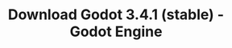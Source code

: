 ---
# Generated by /tools/generators/src/download_archive_generator !!! do not edit by hand !!!
title: 'Download Godot 3.4.1 (stable) - Godot Engine'
type: 'download/archive'
name: '3.4.1'
flavor: 'stable'
release_date: '2021-12-17T03:00:00-00:00'
release_notes: 'article/maintenance-release-godot-3-4-1/'
primaryPlatforms:
  - 'android.apk'
  - 'macos.universal'
  - 'windows.64'
  - 'linux_server.headless.64'
  - 'web'
  - 'templates'
links:
  android.apk:
    name: 'android.apk'
    title: 'Android'
    caption: 'Universal APK (ARM64 + ARMv7 + x86_64 + x86)'
    tags:
      - 'APK download'
      - 'ARM64/v7'
      - 'x86 (64 & 32 bit)'
    hosts:
      github_builds:
        regular: 'https://github.com/godotengine/godot-builds/releases/download/3.4.1-stable/Godot_v3.4.1-stable_android_editor.apk'
        mono: '#'
      github:
        regular: 'https://github.com/godotengine/godot/releases/download/3.4.1-stable/Godot_v3.4.1-stable_android_editor.apk'
        mono: '#'
  macos.universal:
    name: 'macos.universal'
    title: 'macOS'
    caption: 'Universal (x86_64 + Apple Silicon)'
    tags:
      - 'Intel/Apple Silicon'
      - '64 bit'
    hosts:
      github_builds:
        regular: 'https://github.com/godotengine/godot-builds/releases/download/3.4.1-stable/Godot_v3.4.1-stable_osx.universal.zip'
        mono: 'https://github.com/godotengine/godot-builds/releases/download/3.4.1-stable/Godot_v3.4.1-stable_mono_osx.universal.zip'
      github:
        regular: 'https://github.com/godotengine/godot/releases/download/3.4.1-stable/Godot_v3.4.1-stable_osx.universal.zip'
        mono: 'https://github.com/godotengine/godot/releases/download/3.4.1-stable/Godot_v3.4.1-stable_mono_osx.universal.zip'
  windows.64:
    name: 'windows.64'
    title: 'Windows'
    caption: 'Standard (x86_64)'
    tags:
      - '64 bit'
    hosts:
      github_builds:
        regular: 'https://github.com/godotengine/godot-builds/releases/download/3.4.1-stable/Godot_v3.4.1-stable_win64.exe.zip'
        mono: 'https://github.com/godotengine/godot-builds/releases/download/3.4.1-stable/Godot_v3.4.1-stable_mono_win64.zip'
      github:
        regular: 'https://github.com/godotengine/godot/releases/download/3.4.1-stable/Godot_v3.4.1-stable_win64.exe.zip'
        mono: 'https://github.com/godotengine/godot/releases/download/3.4.1-stable/Godot_v3.4.1-stable_mono_win64.zip'
  linux_server.headless.64:
    name: 'linux_server.headless.64'
    title: 'Linux Server'
    caption: 'Headless (x86_64)'
    tags:
      - '64 bit'
      - 'Headless'
    hosts:
      github_builds:
        regular: 'https://github.com/godotengine/godot-builds/releases/download/3.4.1-stable/Godot_v3.4.1-stable_linux_headless.64.zip'
        mono: 'https://github.com/godotengine/godot-builds/releases/download/3.4.1-stable/Godot_v3.4.1-stable_mono_linux_headless_64.zip'
      github:
        regular: 'https://github.com/godotengine/godot/releases/download/3.4.1-stable/Godot_v3.4.1-stable_linux_headless.64.zip'
        mono: 'https://github.com/godotengine/godot/releases/download/3.4.1-stable/Godot_v3.4.1-stable_mono_linux_headless_64.zip'
  web:
    name: 'web'
    title: 'Web editor'
    caption: ''
    tags:
      - 'Self-hosted'
      - 'Cross-platform'
    hosts:
      github_builds:
        regular: 'https://github.com/godotengine/godot-builds/releases/download/3.4.1-stable/Godot_v3.4.1-stable_web_editor.zip'
        mono: '#'
      github:
        regular: 'https://github.com/godotengine/godot/releases/download/3.4.1-stable/Godot_v3.4.1-stable_web_editor.zip'
        mono: '#'
  linux.64:
    name: 'linux.64'
    title: 'Linux'
    caption: 'Standard (x86_64)'
    tags:
      - '64 bit'
    hosts:
      github_builds:
        regular: 'https://github.com/godotengine/godot-builds/releases/download/3.4.1-stable/Godot_v3.4.1-stable_x11.64.zip'
        mono: 'https://github.com/godotengine/godot-builds/releases/download/3.4.1-stable/Godot_v3.4.1-stable_mono_x11_64.zip'
      github:
        regular: 'https://github.com/godotengine/godot/releases/download/3.4.1-stable/Godot_v3.4.1-stable_x11.64.zip'
        mono: 'https://github.com/godotengine/godot/releases/download/3.4.1-stable/Godot_v3.4.1-stable_mono_x11_64.zip'
  linux.32:
    name: 'linux.32'
    title: 'Linux'
    caption: 'Standard (x86)'
    tags:
      - '32 bit'
    hosts:
      github_builds:
        regular: 'https://github.com/godotengine/godot-builds/releases/download/3.4.1-stable/Godot_v3.4.1-stable_x11.32.zip'
        mono: 'https://github.com/godotengine/godot-builds/releases/download/3.4.1-stable/Godot_v3.4.1-stable_mono_x11_32.zip'
      github:
        regular: 'https://github.com/godotengine/godot/releases/download/3.4.1-stable/Godot_v3.4.1-stable_x11.32.zip'
        mono: 'https://github.com/godotengine/godot/releases/download/3.4.1-stable/Godot_v3.4.1-stable_mono_x11_32.zip'
  windows.32:
    name: 'windows.32'
    title: 'Windows'
    caption: 'Standard (x86)'
    tags:
      - '32 bit'
    hosts:
      github_builds:
        regular: 'https://github.com/godotengine/godot-builds/releases/download/3.4.1-stable/Godot_v3.4.1-stable_win32.exe.zip'
        mono: 'https://github.com/godotengine/godot-builds/releases/download/3.4.1-stable/Godot_v3.4.1-stable_mono_win32.zip'
      github:
        regular: 'https://github.com/godotengine/godot/releases/download/3.4.1-stable/Godot_v3.4.1-stable_win32.exe.zip'
        mono: 'https://github.com/godotengine/godot/releases/download/3.4.1-stable/Godot_v3.4.1-stable_mono_win32.zip'
  linux_server.64:
    name: 'linux_server.64'
    title: 'Linux Server'
    caption: 'Standard (x86_64)'
    tags:
      - '64 bit'
    hosts:
      github_builds:
        regular: 'https://github.com/godotengine/godot-builds/releases/download/3.4.1-stable/Godot_v3.4.1-stable_linux_server.64.zip'
        mono: 'https://github.com/godotengine/godot-builds/releases/download/3.4.1-stable/Godot_v3.4.1-stable_mono_linux_server_64.zip'
      github:
        regular: 'https://github.com/godotengine/godot/releases/download/3.4.1-stable/Godot_v3.4.1-stable_linux_server.64.zip'
        mono: 'https://github.com/godotengine/godot/releases/download/3.4.1-stable/Godot_v3.4.1-stable_mono_linux_server_64.zip'
  aar_library:
    name: 'aar_library'
    title: 'AAR library'
    caption: ''
    tags:
      - 'Android plugins'
      - 'Java'
      - 'Kotlin'
    hosts:
      github_builds:
        regular: 'https://github.com/godotengine/godot-builds/releases/download/3.4.1-stable/godot-lib.3.4.1.stable.release.aar'
        mono: 'https://github.com/godotengine/godot-builds/releases/download/3.4.1-stable/godot-lib.3.4.1.stable.mono.release.aar'
      github:
        regular: 'https://github.com/godotengine/godot/releases/download/3.4.1-stable/godot-lib.3.4.1.stable.release.aar'
        mono: 'https://github.com/godotengine/godot/releases/download/3.4.1-stable/godot-lib.3.4.1.stable.mono.release.aar'
  templates:
    name: 'templates'
    title: 'Export templates'
    caption: ''
    tags:
      - 'Used to export your games to all supported platforms'
    hosts:
      github_builds:
        regular: 'https://github.com/godotengine/godot-builds/releases/download/3.4.1-stable/Godot_v3.4.1-stable_export_templates.tpz'
        mono: 'https://github.com/godotengine/godot-builds/releases/download/3.4.1-stable/Godot_v3.4.1-stable_mono_export_templates.tpz'
      github:
        regular: 'https://github.com/godotengine/godot/releases/download/3.4.1-stable/Godot_v3.4.1-stable_export_templates.tpz'
        mono: 'https://github.com/godotengine/godot/releases/download/3.4.1-stable/Godot_v3.4.1-stable_mono_export_templates.tpz'
---